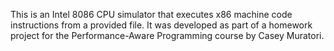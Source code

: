 This is an Intel 8086 CPU simulator that executes x86 machine code instructions from a provided file.
It was developed as part of a homework project for the Performance-Aware Programming course by Casey Muratori.
